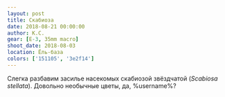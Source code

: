 ```yaml
---
layout: post
title: Скабиоза
date: 2018-08-21 00:00:00
author: К.С.
gear: [E-3, 35mm macro]
shoot_date: 2018-08-03
location: Ёль-база
colors: ['151105', '3e2f14']
---
```

Слегка разбавим засилье насекомых скабиозой звёздчатой (_Scabiosa stellata_). Довольно необычные цветы, да, %username%?
